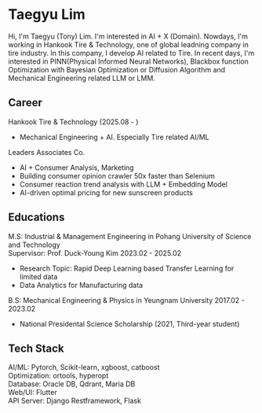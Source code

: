 # Taegyu Lim

Hi, I'm Taegyu (Tony) Lim. I'm interested in AI + X (Domain). Nowdays, I'm working in Hankook Tire & Technology, one of global leadning company in tire industry. In this company, I develop AI related to Tire. In recent days, I'm interested in PINN(Physical Informed Neural Networks), Blackbox function Optimization with Bayesian Optimization or Diffusion Algorithm and Mechanical Engineering related LLM or LMM.

## Career
Hankook Tire & Technology (2025.08 - )
- Mechanical Engineering + AI. Especially Tire related AI/ML

Leaders Associates Co.
- AI + Consumer Analysis, Marketing
- Building consumer opinion crawler 50x faster than Selenium
- Consumer reaction trend analysis with LLM + Embedding Model
- AI-driven optimal pricing for new sunscreen products

## Educations

M.S: Industrial & Management Engineering in Pohang University of Science and Technology  
Supervisor: Prof. Duck-Young Kim
2023.02 - 2025.02
- Research Topic: Rapid Deep Learning based Transfer Learning for limited data
- Data Analytics for Manufacturing data

B.S: Mechanical Engineering & Physics in Yeungnam University
2017.02 - 2023.02
- National Presidental Science Scholarship (2021, Third-year student)

## Tech Stack
AI/ML: Pytorch, Scikit-learn, xgboost, catboost  
Optimization: ortools, hyperopt  
Database: Oracle DB, Qdrant, Maria DB  
Web/UI: Flutter  
API Server: Django Restframework, Flask  
